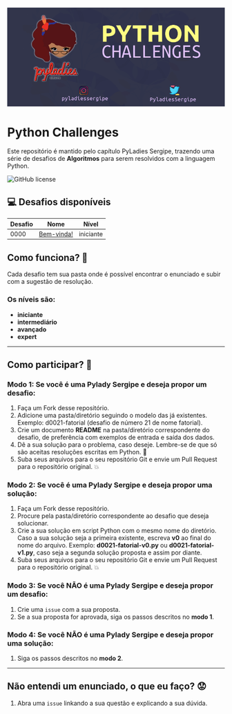 ![logotimo Pyladies Sergipe](img/banner.png)

# Python Challenges
Este repositório é mantido pelo capítulo PyLadies Sergipe, trazendo uma série de desafios de **Algoritmos** para serem resolvidos com a linguagem Python.

![GitHub license](https://img.shields.io/github/license/pyladies-sergipe/challenges-python?color=red&style=flat-square)
## :computer: Desafios disponíveis

| Desafio | Nome | Nível |
| ------------- |:-------------:|:-------------:|
|0000| [Bem-vinda!](desafios-py/d0000-bem-vinda) | iniciante |

## Como funciona? :thinking:

Cada desafio tem sua pasta onde é possível encontrar o enunciado e subir com a sugestão de resolução.

### Os níveis são:
* **iniciante**
* **intermediário**
* **avançado**
* **expert**

----

## Como participar? :tada:

### Modo 1: Se você é uma Pylady Sergipe e deseja propor um desafio:

1. Faça um Fork desse repositório.
2. Adicione uma pasta/diretório seguindo o modelo das já existentes. Exemplo: d0021-fatorial (desafio de número 21 de nome fatorial).
3. Crie um documento **README** na pasta/diretório correspondente do desafio, de preferência com exemplos de entrada e saída dos dados.
4. Dê a sua solução para o problema, caso deseje. Lembre-se de que só são aceitas resoluções escritas em Python. :snake:
5. Suba seus arquivos para o seu repositório Git e envie um Pull Request para o repositório original. :boom:

### Modo 2: Se você é uma Pylady Sergipe e deseja propor uma solução:

1. Faça um Fork desse repositório.
2. Procure pela pasta/diretório correspondente ao desafio que deseja solucionar.
3. Crie a sua solução em script Python com o mesmo nome do diretório. Caso a sua solução seja a primeira existente, escreva **v0** ao final do nome do arquivo. Exemplo: **d0021-fatorial-v0.py** ou **d0021-fatorial-v1.py**, caso seja a segunda solução proposta e assim por diante.
5. Suba seus arquivos para o seu repositório Git e envie um Pull Request para o repositório original. :boom:

### Modo 3: Se você  NÃO é uma Pylady Sergipe e deseja propor um desafio:

1. Crie uma `issue` com a sua proposta.
2. Se a sua proposta for aprovada, siga os passos descritos no **modo 1**.

### Modo 4: Se você  NÃO é uma Pylady Sergipe e deseja propor uma solução:

1. Siga os passos descritos no **modo 2**.

----

## Não entendi um enunciado, o que eu faço? :worried:

1. Abra uma `issue` linkando a sua questão e explicando a sua dúvida.
